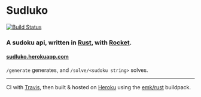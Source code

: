 # Sudluko

[![Build Status](https://travis-ci.com/LukeStorry/sudluko.svg)](https://travis-ci.com/LukeStorry/sudluko)


### A sudoku api, written in [Rust](https://www.rust-lang.org), with [Rocket](https://rocket.rs).


#### [sudluko.herokuapp.com](https://sudluko.herokuapp.com)


`/generate` generates, and `/solve/<sudoku string>` solves.

---

CI with [Travis](https://travis-ci.com/github/LukeStorry/sudluko), then built & hosted on [Heroku](https://devcenter.heroku.com/) using the [emk/rust](https://github.com/emk/heroku-buildpack-rust) buildpack.
